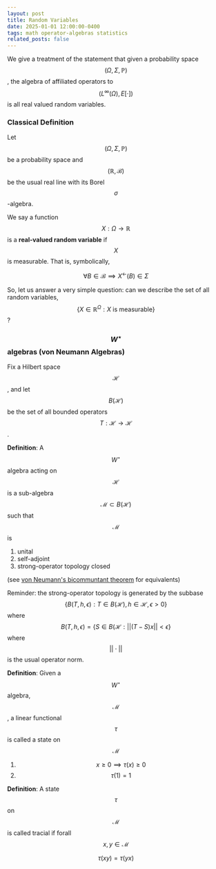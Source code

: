 ```yaml
---
layout: post
title: Random Variables
date: 2025-01-01 12:00:00-0400
tags: math operator-algebras statistics
related_posts: false
---
```


We give a treatment of the statement that given
a probability space $$(\Omega, \Sigma, \mathbb{P})$$, the algebra of affiliated
operators to $$(L^{\infty}(\Omega), E[\cdot])$$ is all real valued
random variables.

### Classical Definition

Let $$(\Omega, \Sigma, \mathbb{P})$$ be a probability space and $$(\mathbb{R},
\mathcal{B})$$ be the usual real line with its Borel $$\sigma$$-algebra.

We say a function $$X:\Omega \to \mathbb{R}$$ is a **real-valued random variable**
if $$X$$ is measurable. That is, symbolically,

$$\forall B \in \mathcal{B} \implies X^{\leftarrow}(B) \in \Sigma$$

So, let us answer a very simple question: can we describe the set of all random
variables, $$\{X \in\mathbb{R}^{\Omega} : X \text{ is measurable}\}$$?

### $$W^{\star}$$ algebras (von Neumann Algebras)

Fix a Hilbert space $$\mathcal{H}$$, and let $$B(\mathcal{H})$$ be the set of
all bounded operators $$T: \mathcal{H} \to \mathcal{H}$$.

**Definition**: A $$W^{\star}$$ algebra acting on $$\mathcal{H}$$ is
a sub-algebra $$\mathcal{M} \subset B(\mathcal{H})$$ such that $$\mathcal{M}$$ is

1. unital
2. self-adjoint
3. strong-operator topology closed

(see <a href="https://en.wikipedia.org/wiki/Von_Neumann_bicommutant_theorem">
von Neumann's bicommuntant theorem</a> for equivalents)

Reminder: the strong-operator topology is generated by the subbase $$\{B(T,h,
\epsilon): T\in B(\mathcal{H}), h\in \mathcal{H}, \epsilon >0\}$$ where
$$B(T,h,\epsilon) = \{S \in B(\mathcal{H} : ||(T-S)x|| < \epsilon\}$$ where
$$||\cdot||$$ is the usual operator norm. 

**Definition**: Given a $$W^{\star}$$ algebra, $$\mathcal{M}$$, a linear functional $$\tau$$ is
called a state on $$\mathcal{M}$$

1. $$x\geq 0 \implies \tau(x) \geq 0$$
2. $$\tau(1) = 1$$

**Definition**: A state $$\tau$$ on $$\mathcal{M}$$ is called tracial if forall
$$x,y \in \mathcal{M}$$

$$\tau(xy) = \tau(yx)$$







